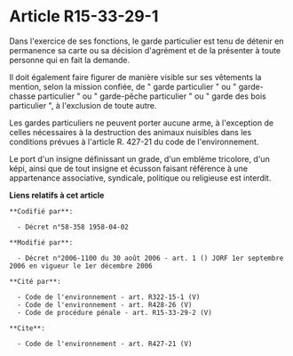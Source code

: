 # Article R15-33-29-1

Dans l'exercice de ses fonctions, le garde particulier est tenu de détenir en permanence sa carte ou sa décision d'agrément
et de la présenter à toute personne qui en fait la demande. 

Il doit également faire figurer de manière visible sur ses vêtements la mention, selon la mission confiée, de " garde
particulier " ou " garde-chasse particulier " ou " garde-pêche particulier " ou " garde des bois particulier ", à l'exclusion
de toute autre. 

Les gardes particuliers ne peuvent porter aucune arme, à l'exception de celles nécessaires à la destruction des animaux
nuisibles dans les conditions prévues à l'article R. 427-21 du code de l'environnement. 

Le port d'un insigne définissant un grade, d'un emblème tricolore, d'un képi, ainsi que de tout insigne et écusson faisant
référence à une appartenance associative, syndicale, politique ou religieuse est interdit.

**Liens relatifs à cet article**

	**Codifié par**:

	  - Décret n°58-358 1958-04-02

	**Modifié par**:

	  - Décret n°2006-1100 du 30 août 2006 - art. 1 () JORF 1er septembre 2006 en vigueur le 1er décembre 2006

	**Cité par**:

	  - Code de l'environnement - art. R322-15-1 (V)
	  - Code de l'environnement - art. R428-26 (V)
	  - Code de procédure pénale - art. R15-33-29-2 (V)

	**Cite**:

	  - Code de l'environnement - art. R427-21 (V)
